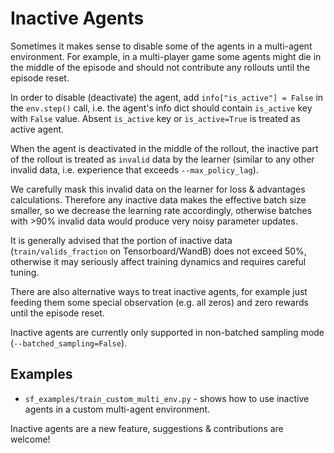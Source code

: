 # Inactive Agents

Sometimes it makes sense to disable some of the agents in a multi-agent environment.
For example, in a multi-player game some agents might die in the middle of the episode and should not contribute
any rollouts until the episode reset.

In order to disable (deactivate) the agent, add `info["is_active"] = False` in the `env.step()` call, i.e.
the agent's info dict should contain `is_active` key with `False` value.
Absent `is_active` key or `is_active=True` is treated as active agent.

When the agent is deactivated in the middle of the rollout, the inactive part of the rollout is treated as `invalid`
data by the learner (similar to any other invalid data, i.e. experience that exceeds `--max_policy_lag`).

We carefully mask this invalid data on the learner for loss & advantages calculations.
Therefore any inactive data makes the effective batch size smaller, so we decrease the learning rate accordingly,
otherwise batches with >90% invalid data would produce very noisy parameter updates.

It is generally advised that the portion of inactive data (`train/valids_fraction` on Tensorboard/WandB) does
not exceed 50%, otherwise it may seriously affect training dynamics and requires careful tuning.

There are also alternative ways to treat inactive agents, for example just feeding them some special observation (e.g. all zeros)
and zero rewards until the episode reset.

Inactive agents are currently only supported in non-batched sampling mode (`--batched_sampling=False`).

## Examples

* `sf_examples/train_custom_multi_env.py` - shows how to use inactive agents in a custom multi-agent environment.

Inactive agents are a new feature, suggestions & contributions are welcome!